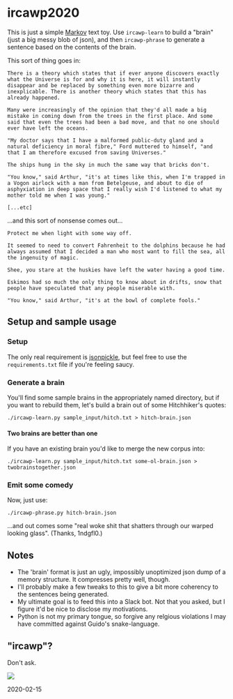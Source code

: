 # ircawp2020

This is just a simple [Markov](https://en.wikipedia.org/wiki/Markov_chain) text toy. Use `ircawp-learn` to build a "brain" (just a big messy blob of json), and then `ircawp-phrase` to generate a sentence based on the contents of the brain.

This sort of thing goes in:

```
There is a theory which states that if ever anyone discovers exactly what the Universe is for and why it is here, it will instantly disappear and be replaced by something even more bizarre and inexplicable. There is another theory which states that this has already happened.

Many were increasingly of the opinion that they'd all made a big mistake in coming down from the trees in the first place. And some said that even the trees had been a bad move, and that no one should ever have left the oceans.

"My doctor says that I have a malformed public-duty gland and a natural deficiency in moral fibre," Ford muttered to himself, "and that I am therefore excused from saving Universes."

The ships hung in the sky in much the same way that bricks don't.

"You know," said Arthur, "it's at times like this, when I'm trapped in a Vogon airlock with a man from Betelgeuse, and about to die of asphyxiation in deep space that I really wish I'd listened to what my mother told me when I was young."

[...etc]
```

...and this sort of nonsense comes out...

```
Protect me when light with some way off.

It seemed to need to convert Fahrenheit to the dolphins because he had always assumed that I decided a man who most want to fill the sea, all the ingenuity of magic.

Shee, you stare at the huskies have left the water having a good time.

Eskimos had so much the only thing to know about in drifts, snow that people have speculated that any people miserable with.

"You know," said Arthur, "it's at the bowl of complete fools."
```

## Setup and sample usage

### Setup

The only real requirement is [jsonpickle](https://jsonpickle.github.io/), but feel free to use the `requirements.txt` file if you're feeling saucy.

### Generate a brain

You'll find some sample brains in the appropriately named directory, but if you want to rebuild them, let's build a brain out of some Hitchhiker's quotes:

`./ircawp-learn.py sample_input/hitch.txt > hitch-brain.json`

#### Two brains are better than one

If you have an existing brain you'd like to merge the new corpus into:

`./ircawp-learn.py sample_input/hitch.txt some-ol-brain.json > twobrainstogether.json`

### Emit some comedy

Now, just use:

`./ircawp-phrase.py hitch-brain.json`

...and out comes some "real woke shit that shatters through our warped looking glass". (Thanks, 1ndgfl0.)

## Notes

-   The 'brain' format is just an ugly, impossibly unoptimized json dump of a memory structure. It compresses pretty well, though.
-   I'll probably make a few tweaks to this to give a bit more coherency to the sentences being generated.
-   My ultimate goal is to feed this into a Slack bot. Not that you asked, but I figure it'd be nice to disclose my motivations.
-   Python is not my primary tongue, so forgive any relgious violations I may have committed against Guido's snake-language.

## "ircawp"?

Don't ask.

![](https://media.giphy.com/media/2Z6sjWggCaDXa/giphy.gif)

2020-02-15
